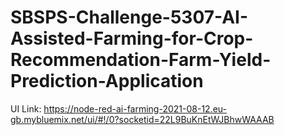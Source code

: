 # SBSPS-Challenge-5307-AI-Assisted-Farming-for-Crop-Recommendation-Farm-Yield-Prediction-Application
UI Link: https://node-red-ai-farming-2021-08-12.eu-gb.mybluemix.net/ui/#!/0?socketid=22L9BuKnEtWJBhwWAAAB
